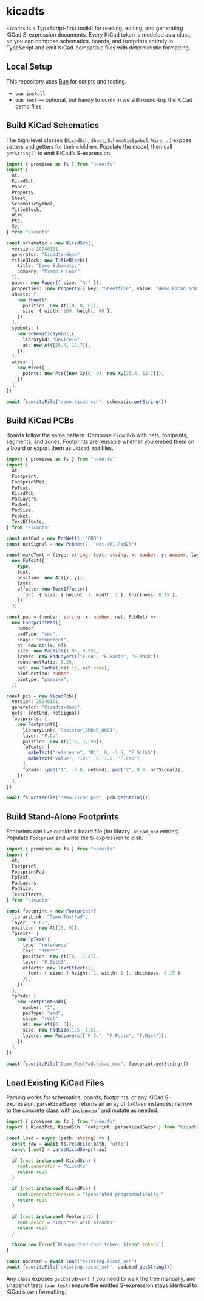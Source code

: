 # kicadts

`kicadts` is a TypeScript-first toolkit for reading, editing, and generating KiCad S-expression documents. Every KiCad token is modeled as a class, so you can compose schematics, boards, and footprints entirely in TypeScript and emit KiCad-compatible files with deterministic formatting.

## Local Setup

This repository uses [Bun](https://bun.sh) for scripts and testing.

- `bun install`
- `bun test` — optional, but handy to confirm we still round-trip the KiCad demo files

## Build KiCad Schematics

The high-level classes (`KicadSch`, `Sheet`, `SchematicSymbol`, `Wire`, …) expose setters and getters for their children. Populate the model, then call `getString()` to emit KiCad’s S-expression.

```ts
import { promises as fs } from "node:fs"
import {
  At,
  KicadSch,
  Paper,
  Property,
  Sheet,
  SchematicSymbol,
  TitleBlock,
  Wire,
  Pts,
  Xy,
} from "kicadts"

const schematic = new KicadSch({
  version: 20240101,
  generator: "kicadts-demo",
  titleBlock: new TitleBlock({
    title: "Demo Schematic",
    company: "Example Labs",
  }),
  paper: new Paper({ size: "A4" }),
  properties: [new Property({ key: "Sheetfile", value: "demo.kicad_sch" })],
  sheets: [
    new Sheet({
      position: new At([0, 0, 0]),
      size: { width: 100, height: 80 },
    }),
  ],
  symbols: [
    new SchematicSymbol({
      libraryId: "Device:R",
      at: new At([25.4, 12.7]),
    }),
  ],
  wires: [
    new Wire({
      points: new Pts([new Xy(0, 0), new Xy(25.4, 12.7)]),
    }),
  ],
})

await fs.writeFile("demo.kicad_sch", schematic.getString())
```

## Build KiCad PCBs

Boards follow the same pattern. Compose `KicadPcb` with nets, footprints, segments, and zones. Footprints are reusable whether you embed them on a board or export them as `.kicad_mod` files.

```ts
import { promises as fs } from "node:fs"
import {
  At,
  Footprint,
  FootprintPad,
  FpText,
  KicadPcb,
  PadLayers,
  PadNet,
  PadSize,
  PcbNet,
  TextEffects,
} from "kicadts"

const netGnd = new PcbNet(1, "GND")
const netSignal = new PcbNet(2, "Net-(R1-Pad2)")

const makeText = (type: string, text: string, x: number, y: number, layer: string) =>
  new FpText({
    type,
    text,
    position: new At([x, y]),
    layer,
    effects: new TextEffects({
      font: { size: { height: 1, width: 1 }, thickness: 0.15 },
    }),
  })

const pad = (number: string, x: number, net: PcbNet) =>
  new FootprintPad({
    number,
    padType: "smd",
    shape: "roundrect",
    at: new At([x, 0]),
    size: new PadSize(1.05, 0.95),
    layers: new PadLayers(["F.Cu", "F.Paste", "F.Mask"]),
    roundrectRatio: 0.25,
    net: new PadNet(net.id, net.name),
    pinfunction: number,
    pintype: "passive",
  })

const pcb = new KicadPcb({
  version: 20240101,
  generator: "kicadts-demo",
  nets: [netGnd, netSignal],
  footprints: [
    new Footprint({
      libraryLink: "Resistor_SMD:R_0603",
      layer: "F.Cu",
      position: new At([10, 5, 90]),
      fpTexts: [
        makeText("reference", "R1", 0, -1.5, "F.SilkS"),
        makeText("value", "10k", 0, 1.5, "F.Fab"),
      ],
      fpPads: [pad("1", -0.8, netGnd), pad("2", 0.8, netSignal)],
    }),
  ],
})

await fs.writeFile("demo.kicad_pcb", pcb.getString())
```

## Build Stand-Alone Footprints

Footprints can live outside a board file (for library `.kicad_mod` entries). Populate `Footprint` and write the S-expression to disk.

```ts
import { promises as fs } from "node:fs"
import {
  At,
  Footprint,
  FootprintPad,
  FpText,
  PadLayers,
  PadSize,
  TextEffects,
} from "kicadts"

const footprint = new Footprint({
  libraryLink: "Demo:TestPad",
  layer: "F.Cu",
  position: new At([0, 0]),
  fpTexts: [
    new FpText({
      type: "reference",
      text: "REF**",
      position: new At([0, -1.5]),
      layer: "F.SilkS",
      effects: new TextEffects({
        font: { size: { height: 1, width: 1 }, thickness: 0.15 },
      }),
    }),
  ],
  fpPads: [
    new FootprintPad({
      number: "1",
      padType: "smd",
      shape: "rect",
      at: new At([0, 0]),
      size: new PadSize(1.5, 1.5),
      layers: new PadLayers(["F.Cu", "F.Paste", "F.Mask"]),
    }),
  ],
})

await fs.writeFile("Demo_TestPad.kicad_mod", footprint.getString())
```

## Load Existing KiCad Files

Parsing works for schematics, boards, footprints, or any KiCad S-expression. `parseKicadSexpr` returns an array of `SxClass` instances; narrow to the concrete class with `instanceof` and mutate as needed.

```ts
import { promises as fs } from "node:fs"
import { KicadPcb, KicadSch, Footprint, parseKicadSexpr } from "kicadts"

const load = async (path: string) => {
  const raw = await fs.readFile(path, "utf8")
  const [root] = parseKicadSexpr(raw)

  if (root instanceof KicadSch) {
    root.generator = "kicadts"
    return root
  }

  if (root instanceof KicadPcb) {
    root.generatorVersion = "(generated programmatically)"
    return root
  }

  if (root instanceof Footprint) {
    root.descr = "Imported with kicadts"
    return root
  }

  throw new Error(`Unsupported root token: ${root.token}`)
}

const updated = await load("existing.kicad_sch")
await fs.writeFile("existing.kicad_sch", updated.getString())
```

Any class exposes `getChildren()` if you need to walk the tree manually, and snapshot tests (`bun test`) ensure the emitted S-expression stays identical to KiCad’s own formatting.

